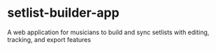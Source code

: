 # setlist-builder-app
A web application for musicians to build and sync setlists with editing, tracking, and export features
